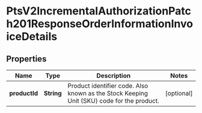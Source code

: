 
# PtsV2IncrementalAuthorizationPatch201ResponseOrderInformationInvoiceDetails

## Properties
Name | Type | Description | Notes
------------ | ------------- | ------------- | -------------
**productId** | **String** | Product identifier code. Also known as the Stock Keeping Unit (SKU) code for the product.  |  [optional]



